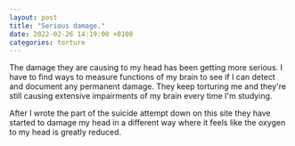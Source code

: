```yaml
---
layout: post
title: "Serious damage."
date: 2022-02-26 14:19:00 +0100
categories: torture
---
```

The damage they are causing to my head has been getting more serious. I have to find ways to measure 
functions of my brain to see if I can detect and document any permanent damage.
They keep torturing me and they're still causing extensive impairments of my brain every time I'm studying.

After I wrote the part of the suicide attempt down on this site they have started to damage my head in a different way where it feels like the oxygen to my head is greatly reduced.
